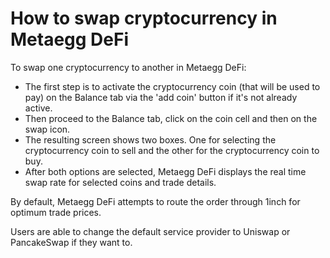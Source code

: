 # How to swap cryptocurrency in Metaegg DeFi

To swap one cryptocurrency to another in Metaegg DeFi:

- The first step is to activate the cryptocurrency coin (that will be used to pay) on the Balance tab via the 'add coin' button if it's not already active.
- Then proceed to the Balance tab, click on the coin cell and then on the swap icon.
- The resulting screen shows two boxes. One for selecting the cryptocurrency coin to sell and the other for the cryptocurrency coin to buy.
- After both options are selected, Metaegg DeFi displays the real time swap rate for selected coins and trade details.

By default, Metaegg DeFi attempts to route the order through 1inch for optimum trade prices.

Users are able to change the default service provider to Uniswap or PancakeSwap if they want to.
